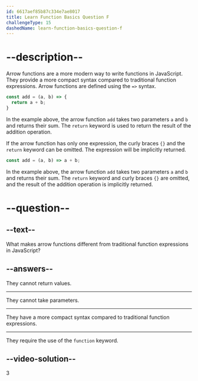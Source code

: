 ```yaml
---
id: 6617aef85b87c334e7ae8017
title: Learn Function Basics Question F
challengeType: 15
dashedName: learn-function-basics-question-f
---
```


# --description--

Arrow functions are a more modern way to write functions in JavaScript. They provide a more compact syntax compared to traditional function expressions. Arrow functions are defined using the `=>` syntax.

```js
const add = (a, b) => {
  return a + b;
}
```

In the example above, the arrow function `add` takes two parameters `a` and `b` and returns their sum. The `return` keyword is used to return the result of the addition operation.

If the arrow function has only one expression, the curly braces `{}` and the `return` keyword can be omitted. The expression will be implicitly returned.

```js
const add = (a, b) => a + b;
```

In the example above, the arrow function `add` takes two parameters `a` and `b` and returns their sum. The `return` keyword and curly braces `{}` are omitted, and the result of the addition operation is implicitly returned.

# --question--

## --text--

What makes arrow functions different from traditional function expressions in JavaScript?

## --answers--

They cannot return values.

---

They cannot take parameters.

---

They have a more compact syntax compared to traditional function expressions.

---

They require the use of the `function` keyword.

## --video-solution--

3
